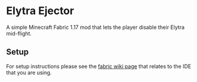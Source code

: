 # Elytra Ejector

A simple Minecraft Fabric 1.17 mod that lets the player disable their Elytra mid-flight.

## Setup

For setup instructions please see the [fabric wiki page](https://fabricmc.net/wiki/tutorial:setup) that relates to the
IDE that you are using.